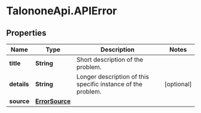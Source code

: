 # TalononeApi.APIError

## Properties
Name | Type | Description | Notes
------------ | ------------- | ------------- | -------------
**title** | **String** | Short description of the problem. | 
**details** | **String** | Longer description of this specific instance of the problem. | [optional] 
**source** | [**ErrorSource**](ErrorSource.md) |  | 


